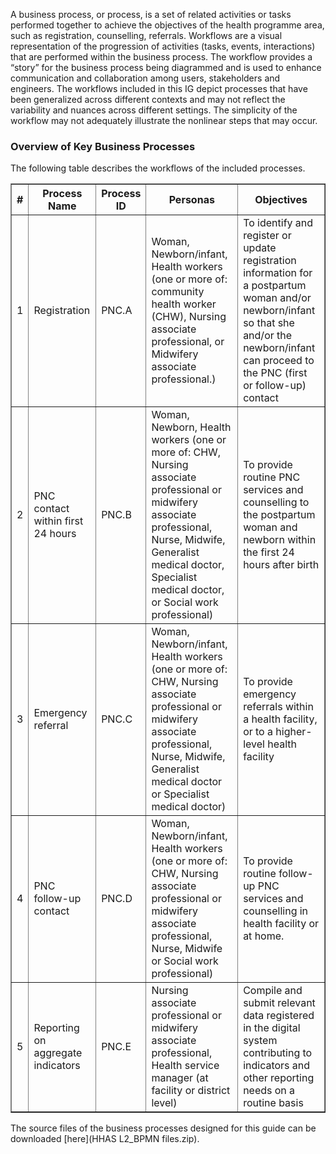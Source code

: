A business process, or process, is a set of related activities or tasks 
performed together to achieve the objectives of the health programme area, 
such as registration, counselling, referrals. Workflows are a visual 
representation of the progression of activities (tasks, events, interactions) 
that are performed within the business process. The workflow provides a “story” 
for the business process being diagrammed and is used to enhance communication 
and collaboration among users, stakeholders and engineers. The workflows included in this IG depict processes that have been generalized across different contexts and may not reflect the variability and nuances across different settings. The simplicity of the workflow may not adequately illustrate the nonlinear steps that may occur.


### Overview of Key Business Processes 
The following table describes the workflows of the included processes. 

<table border="1" class="dataframe table table-striped table-bordered">
  <thead>
    <tr class="header">
      <th><strong>#</strong> </th>
      <th><strong>Process Name</strong> </th>
      <th><strong>Process ID</strong> </th>
      <th><strong>Personas</strong> </th>
      <th><strong>Objectives</strong> </th>
    </tr>
 </thead>
 <tbody>
    <tr class="odd">
      <td>1</td>
      <td>Registration</td>
      <td>PNC.A</td>
      <td>Woman, Newborn/infant, Health workers (one or more 
of:  community health worker (CHW), Nursing associate professional, or Midwifery associate professional.)</td>
      <td>To identify and register or update registration information for a postpartum woman and/or newborn/infant so that she and/or the newborn/infant can proceed to the PNC (first or follow-up) contact</td>
    </tr>
     <tr class="odd">
      <td>2</td>
      <td>PNC contact within first 24 hours</td>
      <td>PNC.B</td>
      <td>Woman, Newborn, Health workers (one or more 
of: CHW, Nursing associate professional or midwifery associate 
professional, Nurse, Midwife, Generalist medical doctor, Specialist medical doctor, or Social work professional)</td>
      <td>To provide routine PNC services and counselling to the postpartum woman and newborn within the first 24 hours after birth</td>
    </tr>
     <tr class="odd">
      <td>3</td>
      <td>Emergency referral</td>
      <td>PNC.C</td>
      <td>Woman, Newborn/infant, Health workers (one or more 
of: CHW, Nursing associate professional or midwifery associate 
professional, Nurse, Midwife, Generalist medical doctor or Specialist medical doctor)</td>
      <td>To provide emergency referrals within a health facility, or to a higher-level health facility</td>
    </tr>
    <tr class="odd">
      <td>4</td>
      <td>PNC follow-up contact</td>
      <td>PNC.D</td>
      <td>Woman, Newborn/infant, Health workers (one or more 
of: CHW, Nursing associate professional or midwifery associate 
professional, Nurse, Midwife or Social work professional)</td>
      <td>To provide routine follow-up PNC services and counselling in health facility or at home.</td>
    </tr>
       <tr class="odd">
      <td>5</td>
      <td>Reporting on aggregate indicators </td>
      <td>PNC.E</td>
      <td>Nursing associate professional or midwifery associate 
professional, Health service manager (at facility or district level)</td>
      <td>Compile and submit relevant data registered in the digital system contributing to indicators and other reporting needs on a routine basis</td>
    </tr>
  </tbody>
</table>

<!-- Insert below the link to the archive uploaded in ...input/business-processes -->
The source files of the business processes designed for this guide can be downloaded [here](HHAS L2_BPMN files.zip).
